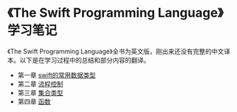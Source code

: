《The Swift Programming Language》 学习笔记
=====

《The Swift Programming Language》全书为英文版，刚出来还没有完整的中文译本。以下是在学习过程中的总结和部分内容的翻译。

+ 第一章 [swift的常用数据类型](https://github.com/haifengwang/swift/blob/master/swift%E7%9A%84%E5%B8%B8%E7%94%A8%E6%95%B0%E6%8D%AE%E7%B1%BB%E5%9E%8B.md)
+ 第二章 [流程控制](https://github.com/haifengwang/swift/blob/master/%E6%B5%81%E7%A8%8B%E6%8E%A7%E5%88%B6.md)
+ 第三章 [集合类型](https://github.com/haifengwang/swift/blob/master/%E9%9B%86%E5%90%88%E7%B1%BB%E5%9E%8B.md)
+ 第四章 [函数](https://github.com/haifengwang/swift/blob/master/function.md)
